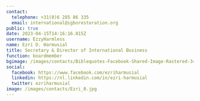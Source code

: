 ```yaml
---
contact:
  telephone: +31(0)6 285 86 335
  email: international@igborestoration.org
public: true
date: 2023-04-15T14:16:16.815Z
username: EzzyHarmless
name: Ezri D. Harmusial
title: Secretary & Director of International Business
function: boardmember
bgimage: /images/contacts/Biblequotes-Facebook-Shared-Image-Rastered-343x180.jpg
social:
  facebook: https://www.facebook.com/ezriharmusial
  linkedin: https://nl.linkedin.com/in/ezri-harmusial
  twitter: ezriharmusial
image: /images/contacts/Ezri_0.jpg
---
```

